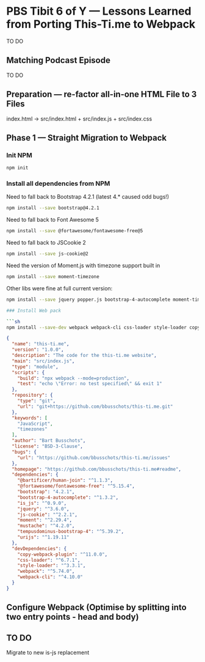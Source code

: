 # PBS Tibit 6 of Y — Lessons Learned from Porting This-Ti.me to Webpack

TO DO

## Matching Podcast Episode

TO DO

## Preparation — re-factor all-in-one HTML File to 3 Files

index.html → src/index.html + src/index.js + src/index.css

## Phase 1 — Straight Migration to Webpack

### Init NPM
```sh
npm init
```

### Install all dependencies from NPM

Need to fall back to Bootstrap 4.2.1 (latest 4.* caused odd bugs!)

```sh
npm install --save bootstrap@4.2.1
```

Need to fall back to Font Awesome 5

```sh
npm install --save @fortawesome/fontawesome-free@5
```

Need to fall back to JSCookie 2

```sh
npm install --save js-cookie@2
```

Need the version of Moment.js with timezone support built in

```sh
npm install --save moment-timezone
```

Other libs were fine at full current version:

```sh
npm install --save jquery popper.js bootstrap-4-autocomplete moment-timezone tempusdominus-bootstrap-4 urijs mustache is_js @bartificer/human-join

### Install Web pack

```sh
npm install --save-dev webpack webpack-cli css-loader style-loader copy-webpack-plugin
```

```json
{
  "name": "this-ti.me",
  "version": "1.0.0",
  "description": "The code for the this-ti.me website",
  "main": "src/index.js",
  "type": "module",
  "scripts": {
    "build": "npx webpack --mode=production",
    "test": "echo \"Error: no test specified\" && exit 1"
  },
  "repository": {
    "type": "git",
    "url": "git+https://github.com/bbusschots/this-ti.me.git"
  },
  "keywords": [
    "JavaScript",
    "timezones"
  ],
  "author": "Bart Busschots",
  "license": "BSD-3-Clause",
  "bugs": {
    "url": "https://github.com/bbusschots/this-ti.me/issues"
  },
  "homepage": "https://github.com/bbusschots/this-ti.me#readme",
  "dependencies": {
    "@bartificer/human-join": "^1.1.3",
    "@fortawesome/fontawesome-free": "^5.15.4",
    "bootstrap": "4.2.1",
    "bootstrap-4-autocomplete": "^1.3.2",
    "is_js": "^0.9.0",
    "jquery": "^3.6.0",
    "js-cookie": "^2.2.1",
    "moment": "^2.29.4",
    "mustache": "^4.2.0",
    "tempusdominus-bootstrap-4": "^5.39.2",
    "urijs": "^1.19.11"
  },
  "devDependencies": {
    "copy-webpack-plugin": "^11.0.0",
    "css-loader": "^6.7.1",
    "style-loader": "^3.3.1",
    "webpack": "^5.74.0",
    "webpack-cli": "^4.10.0"
  }
}
```

## Configure Webpack (Optimise by splitting into two entry points - head and body)




## TO DO

Migrate to new is-js replacement

